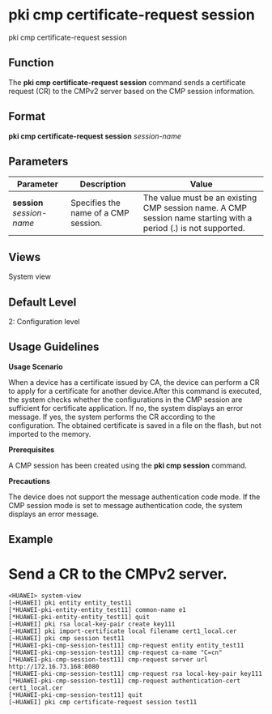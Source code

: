 pki cmp certificate-request session
===================================

pki cmp certificate-request session

Function
--------



The **pki cmp certificate-request session** command sends a certificate request (CR) to the CMPv2 server based on the CMP session information.




Format
------

**pki cmp certificate-request session** *session-name*


Parameters
----------

| Parameter | Description | Value |
| --- | --- | --- |
| **session** *session-name* | Specifies the name of a CMP session. | The value must be an existing CMP session name. A CMP session name starting with a period (.) is not supported. |



Views
-----

System view


Default Level
-------------

2: Configuration level


Usage Guidelines
----------------

**Usage Scenario**

When a device has a certificate issued by CA, the device can perform a CR to apply for a certificate for another device.After this command is executed, the system checks whether the configurations in the CMP session are sufficient for certificate application. If no, the system displays an error message. If yes, the system performs the CR according to the configuration. The obtained certificate is saved in a file on the flash, but not imported to the memory.

**Prerequisites**

A CMP session has been created using the **pki cmp session** command.

**Precautions**

The device does not support the message authentication code mode. If the CMP session mode is set to message authentication code, the system displays an error message.


Example
-------

# Send a CR to the CMPv2 server.
```
<HUAWEI> system-view
[~HUAWEI] pki entity entity_test11
[*HUAWEI-pki-entity-entity_test11] common-name e1
[*HUAWEI-pki-entity-entity_test11] quit
[~HUAWEI] pki rsa local-key-pair create key111
[~HUAWEI] pki import-certificate local filename cert1_local.cer
[~HUAWEI] pki cmp session test11
[*HUAWEI-pki-cmp-session-test11] cmp-request entity entity_test11
[*HUAWEI-pki-cmp-session-test11] cmp-request ca-name "C=cn"
[*HUAWEI-pki-cmp-session-test11] cmp-request server url http://172.16.73.168:8080
[*HUAWEI-pki-cmp-session-test11] cmp-request rsa local-key-pair key111
[*HUAWEI-pki-cmp-session-test11] cmp-request authentication-cert cert1_local.cer
[*HUAWEI-pki-cmp-session-test11] quit
[~HUAWEI] pki cmp certificate-request session test11

```